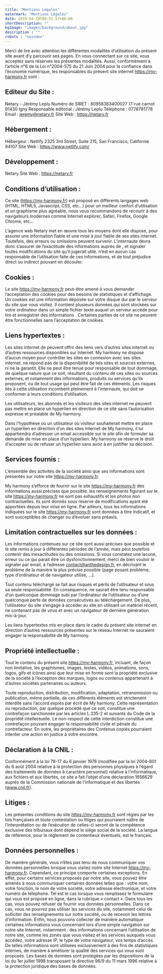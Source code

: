 ```yaml
---
title: "Mentions Légales"
watermark: "Mentions Légales"
date: 2019-04-10T09:51:57+06:00
shortDescription: ""
bgImage: "images/background/about.jpg"
description : ""
robots : "noindex"
---
```


Merci de lire avec attention les différentes modalités d’utilisation du présent site avant d’y parcourir ses pages. En vous connectant sur ce site, vous acceptez sans réserves les présentes modalités. Aussi, conformément à l’article n°6 de la Loi n°2004-575 du 21 Juin 2004 pour la confiance dans l’économie numérique, les responsables du présent site internet https://my-harmony.fr sont :

## Editeur du Site :

Netary - Jérémy Leplu
Numéro de SIRET : 80958383400027
17 rue carnot 91430 Igny
Responsable éditorial : Jérémy Leplu
Téléphone : 0778781778
Email : jeremy@netary.fr
Site Web : https://netary.fr

## Hébergement :

Hébergeur : Netlify
2325 3rd Street, Suite 215, San Francisco, Californie 94107
Site Web : https://www.netlify.com/

## Développement :

Netary
Site Web : https://netary.fr

## Conditions d’utilisation :

Ce site (https://my-harmony.fr) est proposé en différents langages web (HTML, HTML5, Javascript, CSS, etc…) pour un meilleur confort d’utilisation et un graphisme plus agréable, nous vous recommandons de recourir à des navigateurs modernes comme Internet explorer, Safari, Firefox, Google Chrome, etc…

L’agence web Netary met en œuvre tous les moyens dont elle dispose, pour assurer une information fiable et une mise à jour fiable de ses sites internet. Toutefois, des erreurs ou omissions peuvent survenir. L’internaute devra donc s’assurer de l’exactitude des informations auprès de , et signaler toutes modifications du site qu’il jugerait utile. n’est en aucun cas responsable de l’utilisation faite de ces informations, et de tout préjudice direct ou indirect pouvant en découler.

## Cookies :

Le site https://my-harmony.fr peut-être amené à vous demander l’acceptation des cookies pour des besoins de statistiques et d’affichage. Un cookies est une information déposée sur votre disque dur par le serveur du site que vous visitez. Il contient plusieurs données qui sont stockées sur votre ordinateur dans un simple fichier texte auquel un serveur accède pour lire et enregistrer des informations . Certaines parties de ce site ne peuvent être fonctionnelles sans l’acceptation de cookies.

## Liens hypertextes :

Les sites internet de peuvent offrir des liens vers d’autres sites internet ou d’autres ressources disponibles sur Internet. My harmony ne dispose d’aucun moyen pour contrôler les sites en connexion avec ses sites internet. ne répond pas de la disponibilité de tels sites et sources externes, ni ne la garantit. Elle ne peut être tenue pour responsable de tout dommage, de quelque nature que ce soit, résultant du contenu de ces sites ou sources externes, et notamment des informations, produits ou services qu’ils proposent, ou de tout usage qui peut être fait de ces éléments. Les risques liés à cette utilisation incombent pleinement à l’internaute, qui doit se conformer à leurs conditions d’utilisation.

Les utilisateurs, les abonnés et les visiteurs des sites internet  ne peuvent pas mettre en place un hyperlien en direction de ce site sans l’autorisation expresse et préalable de My harmony.

Dans l’hypothèse où un utilisateur ou visiteur souhaiterait mettre en place un hyperlien en direction d’un des sites internet de My harmony, il lui appartiendra d’adresser un email accessible sur le site afin de formuler sa demande de mise en place d’un hyperlien. My harmony se réserve le droit d’accepter ou de refuser un hyperlien sans avoir à en justifier sa décision.

## Services fournis :

L’ensemble des activités de la société ainsi que ses informations sont présentés sur notre site https://my-harmony.fr.

My harmony s’efforce de fournir sur le site https://my-harmony.fr des informations aussi précises que possible. les renseignements figurant sur le site https://my-harmony.fr ne sont pas exhaustifs et les photos non contractuelles. Ils sont donnés sous réserve de modifications ayant été apportées depuis leur mise en ligne. Par ailleurs, tous les informations indiquées sur le site https://my-harmony.fr sont données à titre indicatif, et sont susceptibles de changer ou d’évoluer sans préavis.

## Limitation contractuelles sur les données :

Les informations contenues sur ce site sont aussi précises que possible et le site remis à jour à différentes périodes de l’année, mais peut toutefois contenir des inexactitudes ou des omissions. Si vous constatez une lacune, erreur ou ce qui parait être un dysfonctionnement, merci de bien vouloir le signaler par email, à l’adresse contact@anthedesign.fr, en décrivant le problème de la manière la plus précise possible (page posant problème, type d’ordinateur et de navigateur utilisé, …).

Tout contenu téléchargé se fait aux risques et périls de l’utilisateur et sous sa seule responsabilité. En conséquence, ne saurait être tenu responsable d’un quelconque dommage subi par l’ordinateur de l’utilisateur ou d’une quelconque perte de données consécutives au téléchargement. De plus, l’utilisateur du site s’engage à accéder au site en utilisant un matériel récent, ne contenant pas de virus et avec un navigateur de dernière génération mis-à-jour.

Les liens hypertextes mis en place dans le cadre du présent site internet en direction d’autres ressources présentes sur le réseau Internet ne sauraient engager la responsabilité de My harmony.

## Propriété intellectuelle :

Tout le contenu du présent site https://my-harmony.fr, incluant, de façon non limitative, les graphismes, images, textes, vidéos, animations, sons, logos, gifs et icônes ainsi que leur mise en forme sont la propriété exclusive de la société à l’exception des marques, logos ou contenus appartenant à d’autres sociétés partenaires ou auteurs.

Toute reproduction, distribution, modification, adaptation, retransmission ou publication, même partielle, de ces différents éléments est strictement interdite sans l’accord exprès par écrit de My harmony. Cette représentation ou reproduction, par quelque procédé que ce soit, constitue une contrefaçon sanctionnée par les articles L.335-2 et suivants du Code de la propriété intellectuelle. Le non-respect de cette interdiction constitue une contrefaçon pouvant engager la responsabilité civile et pénale du contrefacteur. En outre, les propriétaires des Contenus copiés pourraient intenter une action en justice à votre encontre.

## Déclaration à la CNIL :

Conformément à la loi 78-17 du 6 janvier 1978 (modifiée par la loi 2004-801 du 6 août 2004 relative à la protection des personnes physiques à l’égard des traitements de données à caractère personnel) relative à l’informatique, aux fichiers et aux libertés, ce site a fait l’objet d’une déclaration 1656629 auprès de la Commission nationale de l’informatique et des libertés (www.cnil.fr).

## Litiges :

Les présentes conditions du site https://my-harmony.fr sont régies par les lois françaises et toute contestation ou litiges qui pourraient naître de l’interprétation ou de l’exécution de celles-ci seront de la compétence exclusive des tribunaux dont dépend le siège social de la société. La langue de référence, pour le règlement de contentieux éventuels, est le français.

## Données personnelles :

De manière générale, vous n’êtes pas tenu de nous communiquer vos données personnelles lorsque vous visitez notre site Internet https://my-harmony.fr.
Cependant, ce principe comporte certaines exceptions. En effet, pour certains services proposés par notre site, vous pouvez être amenés à nous communiquer certaines données telles que : votre nom, votre fonction, le nom de votre société, votre adresse électronique, et votre numéro de téléphone. Tel est le cas lorsque vous remplissez le formulaire qui vous est proposé en ligne, dans la rubrique « contact ».
Dans tous les cas, vous pouvez refuser de fournir vos données personnelles. Dans ce cas, vous ne pourrez pas utiliser les services du site, notamment celui de solliciter des renseignements sur notre société, ou de recevoir les lettres d’information.
Enfin, nous pouvons collecter de manière automatique certaines informations vous concernant lors d’une simple navigation sur notre site Internet, notamment : des informations concernant l’utilisation de notre site, comme les zones que vous visitez et les services auxquels vous accédez, votre adresse IP, le type de votre navigateur, vos temps d’accès.
De telles informations sont utilisées exclusivement à des fins de statistiques internes, de manière à améliorer la qualité des services qui vous sont proposés. Les bases de données sont protégées par les dispositions de la loi du 1er juillet 1998 transposant la directive 96/9 du 11 mars 1996 relative à la protection juridique des bases de données.
